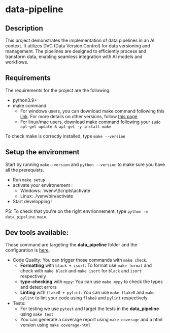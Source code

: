 # data-pipeline

## Description
This project demonstrates the implementation of data pipelines in an AI context. It utilizes DVC (Data Version Control) for data versioning and management. The pipelines are designed to efficiently process and transform data, enabling seamless integration with AI models and workflows.


## Requirements
The requirements for the project are the following:  
- python3.9+
- make command
    - For windows users, you can download make command following this [link](https://sourceforge.net/projects/gnuwin32/files/make/3.81/make-3.81.exe/download?use_mirror=netix&download=). For more details on other versions, follow [this page](https://gnuwin32.sourceforge.net/packages/make.htm)
    - For linux/mac users, download make command following your ``sudo apt-get update & apt-get -y install make``   

To check make is correctly installed, type ``make --version``

## Setup the environment
Start by running ``make--version`` and ``python --version`` to make sure you have all the prerequists.     

- Run ``make setup``
- activate your environement :
    - Windows: .\wenv\Scripts\activate
    - Linux:   ./venv/bin/activate
- Start developping !

PS: To check that you're on the right envrionnement, type ``python -m data_pipeline.main``.



## Dev tools available:

Those command are targeting the **data_pipeline** folder and the configuration is [here](setup.cfg).

* Code Quality: You can trigger those commands with `make check`.
  * **Formatting** with `black + isort`: To format use ``make format`` and check with `make black` and `make isort` for `black` and `isort` respectively
  * **type-checking** with `mypy`: You can use `make mypy` to check the types and detect errors
  * **Linting** with `flake8 + pylint`: You can use `make flake8` and `make pylint` to lint your code using `flake8` and `pylint` respectively.
* Tests:
  * For testing we use `pytest` and target the tests in the **data_pipeline** using `make test`
  * You can generate a coverage report using `make coverage` and a html version using `make coverage-html`